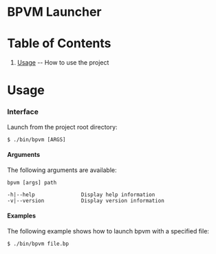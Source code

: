 BPVM Launcher
=

Table of Contents
=

1. [Usage](https://github.com/majestic53/bpvm/tree/master/tool#usage) -- How to use the project

Usage
=

### Interface

Launch from the project root directory:

```
$ ./bin/bpvm [ARGS]
```

#### Arguments

The following arguments are available:

```
bpvm [args] path

-h|--help               Display help information
-v|--version            Display version information
```

#### Examples

The following example shows how to launch bpvm with a specified file:

```
$ ./bin/bpvm file.bp
```
